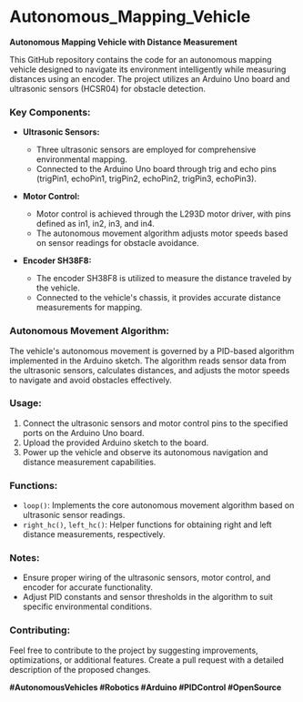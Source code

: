 # Autonomous_Mapping_Vehicle
**Autonomous Mapping Vehicle with Distance Measurement**

This GitHub repository contains the code for an autonomous mapping vehicle designed to navigate its environment intelligently while measuring distances using an encoder. The project utilizes an Arduino Uno board and ultrasonic sensors (HCSR04) for obstacle detection.

### Key Components:

- **Ultrasonic Sensors:**
  - Three ultrasonic sensors are employed for comprehensive environmental mapping.
  - Connected to the Arduino Uno board through trig and echo pins (trigPin1, echoPin1, trigPin2, echoPin2, trigPin3, echoPin3).

- **Motor Control:**
  - Motor control is achieved through the L293D motor driver, with pins defined as in1, in2, in3, and in4.
  - The autonomous movement algorithm adjusts motor speeds based on sensor readings for obstacle avoidance.

- **Encoder SH38F8:**
  - The encoder SH38F8 is utilized to measure the distance traveled by the vehicle.
  - Connected to the vehicle's chassis, it provides accurate distance measurements for mapping.

### Autonomous Movement Algorithm:

The vehicle's autonomous movement is governed by a PID-based algorithm implemented in the Arduino sketch. The algorithm reads sensor data from the ultrasonic sensors, calculates distances, and adjusts the motor speeds to navigate and avoid obstacles effectively.

### Usage:

1. Connect the ultrasonic sensors and motor control pins to the specified ports on the Arduino Uno board.
2. Upload the provided Arduino sketch to the board.
3. Power up the vehicle and observe its autonomous navigation and distance measurement capabilities.

### Functions:

- `loop()`: Implements the core autonomous movement algorithm based on ultrasonic sensor readings.
- `right_hc()`, `left_hc()`: Helper functions for obtaining right and left distance measurements, respectively.

### Notes:

- Ensure proper wiring of the ultrasonic sensors, motor control, and encoder for accurate functionality.
- Adjust PID constants and sensor thresholds in the algorithm to suit specific environmental conditions.

### Contributing:

Feel free to contribute to the project by suggesting improvements, optimizations, or additional features. Create a pull request with a detailed description of the proposed changes.

**#AutonomousVehicles #Robotics #Arduino #PIDControl #OpenSource**
